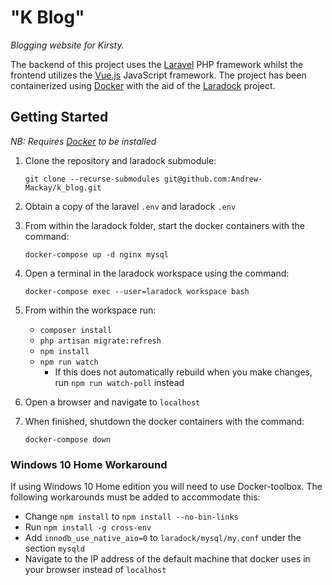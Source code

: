 # "K Blog"

*Blogging website for Kirsty.*

The backend of this project uses the [Laravel](https://laravel.com/) PHP framework whilst the frontend utilizes the [Vue.js](https://vuejs.org/) JavaScript framework. The project has been containerized using [Docker](https://www.docker.com/) with the aid of the [Laradock](https://laradock.io/) project.

## Getting Started

*NB: Requires [Docker](https://www.docker.com/) to be installed*

1) Clone the repository and laradock submodule:

    `git clone --recurse-submodules git@github.com:Andrew-Mackay/k_blog.git`

2) Obtain a copy of the laravel `.env` and laradock `.env`

3) From within the laradock folder, start the docker containers with the command:

     `docker-compose up -d nginx mysql`

4) Open a terminal in the laradock workspace using the command:  

    `docker-compose exec --user=laradock workspace bash`

5) From within the workspace run:
    - `composer install`
    - `php artisan migrate:refresh`
    - `npm install`
    - `npm run watch` 
        - If this does not automatically rebuild when you make changes, run `npm run watch-poll` instead

6) Open a browser and navigate to `localhost`

7) When finished, shutdown the docker containers with the command:  

    `docker-compose down`

### Windows 10 Home Workaround

If using Windows 10 Home edition you will need to use Docker-toolbox. The following workarounds must be added to accommodate this:

- Change `npm install` to `npm install --no-bin-links`
- Run `npm install -g cross-env`
- Add `innodb_use_native_aio=0` to `laradock/mysql/my.conf` under the section `mysqld`
- Navigate to the IP address of the default machine that docker uses in your browser instead of `localhost`  
